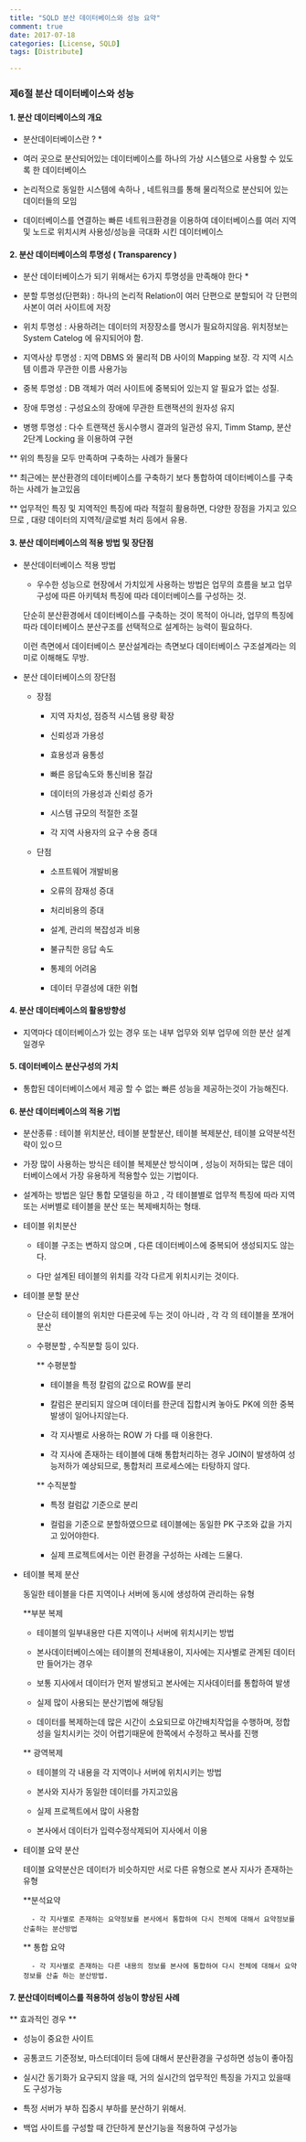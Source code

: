 ```yaml
---
title: "SQLD 분산 데이터베이스와 성능 요약"
comment: true
date: 2017-07-18
categories: [License, SQLD]
tags: [Distribute]

---
```


### 제6절 분산 데이터베이스와 성능

#### 1. 분산 데이터베이스의 개요

* 분산데이터베이스란 ? *

- 여러 곳으로 분산되어있는 데이터베이스를 하나의 가상 시스템으로 사용할 수 있도록 한 데이터베이스

- 논리적으로 동일한 시스템에 속하나 , 네트워크를 통해 물리적으로 분산되어 있는 데이터들의 모임

- 데이터베이스를 연결하는 빠른 네트워크환경을 이용하여 데이터베이스를 여러 지역 및 노드로 위치시켜 사용성/성능을 극대화 시킨 데이터베이스

  

#### 2. 분산 데이터베이스의 투명성 ( Transparency )

* 분산 데이터베이스가 되기 위해서는 6가지 투명성을 만족해야 한다 *

- 분할 투명성(단편화) : 하나의 논리적 Relation이 여러 단편으로 분할되어 각 단편의 사본이 여러 사이트에 저장

- 위치 투명성 : 사용하려는 데이터의 저장장소를 명시가 필요하지않음. 위치정보는 System Catelog 에 유지되어야 함.

- 지역사상 투명성 : 지역 DBMS 와 물리적 DB 사이의 Mapping 보장. 각 지역 시스템 이름과 무관한 이름 사용가능

- 중복 투명성 : DB 객체가 여러 사이트에 중복되어 있는지 알 필요가 없는 성질.

- 장애 투명성 : 구성요소의 장애에 무관한 트랜잭션의 원자성 유지

- 병행 투명성 : 다수 트랜잭션 동시수행시 결과의 일관성 유지, Timm Stamp, 분산 2단계 Locking 을 이용하여 구현

 ** 위의 특징을 모두 만족하며 구축하는 사례가 들물다

 ** 최근에는 분산환경의 데이터베이스를 구축하기 보다 통합하여 데이터베이스를 구축하는 사례가 늘고있음

 ** 업무적인 특징 및 지역적인 특징에 따라 적절히 활용하면, 다양한 장점을 가지고 있으므로 , 대량 데이터의 지역적/글로벌 처리 등에서 유용.

	 

  

#### 3. 분산 데이터베이스의 적용 방법 및 장단점

- 분산데이터베이스 적용 방법

	- 우수한 성능으로 현장에서 가치있게 사용하는 방법은 업무의 흐름을 보고 업무구성에 따른 아키텍처 특징에 따라 데이터베이스를 구성하는 것.

	단순히 분산환경에서 데이터베이스를 구축하는 것이 목적이 아니라, 업무의 특징에 따라 데이터베이스 분산구조를 선택적으로 설계하는 능력이 필요하다.

	이런 측면에서 데이터베이스 분산설계라는 측면보다 데이터베이스 구조설계라는 의미로 이해해도 무방.



- 분산 데이터베이스의 장단점

	- 장점

		- 지역 자치성, 점증적 시스템 용량 확장

		- 신뢰성과 가용성

		- 효용성과 융통성

		- 빠른 응답속도와 통신비용 절감

		- 데이터의 가용성과 신뢰성 증가

		- 시스템 규모의 적절한 조절

		- 각 지역 사용자의 요구 수용 증대

	   

	- 단점

		- 소프트웨어 개발비용

		- 오류의 잠재성 증대

		- 처리비용의 증대

		- 설계, 관리의 복잡성과 비용

		- 불규칙한 응답 속도

		- 통제의 어려움

		- 데이터 무결성에 대한 위협

  



#### 4. 분산 데이터베이스의 활용방향성

- 지역마다 데이터베이스가 있는 경우 또는 내부 업무와 외부 업무에 의한 분산 설계일경우

  

#### 5. 데이터베이스 분산구성의 가치

- 통합된 데이터베이스에서 제공 할 수 없는 빠른 성능을 제공하는것이 가능해진다.

  

#### 6. 분산 데이터베이스의 적용 기법

- 분산종류 : 테이블 위치분산, 테이블 분할분산, 테이블 복제분산, 테이블 요약분석전략이 있ㅇ므

- 가장 많이 사용하는 방식은 테이블 복제분산 방식이며 , 성능이 저하되는 많은 데이터베이스에서 가장 유용하게 적용할수 있는 기법이다.

- 설계하는 방법은 일단 통합 모델링을 하고 , 각 테이블별로 업무적 특징에 따라 지역 또는 서버별로 테이블을 분산 또는 복제배치하는 형태.



- 테이블 위치분산

	- 테이블 구조는 변하지 않으며 , 다른 데이터베이스에 중복되어 생성되지도 않는다.

	- 다만 설계된 테이블의 위치를 각각 다르게 위치시키는 것이다.

   

- 테이블 분할 분산

	- 단순히 테이블의 위치만 다른곳에 두는 것이 아니라 , 각 각 의 테이블을 쪼개어 분산

	- 수평분할 , 수직분할 등이 있다.

	  ** 수평분할

		- 테이블을 특정 칼럼의 값으로 ROW를 분리

		- 칼럼은 분리되지 않으며 데이터를 한군데 집합시켜 놓아도 PK에 의한 중복발생이 일어나지않는다.

		- 각 지사별로 사용하는 ROW 가 다를 때 이용한다.

		- 각 지사에 존재하는 테이블에 대해 통합처리하는 경우 JOIN이 발생하여 성능저하가 예상되므로, 통합처리 프로세스에는 타탕하지 않다.

	   

	  ** 수직분할

		- 특정 컬럼값 기준으로 분리

		- 컬럼을 기준으로 분할하였으므로 테이블에는 동일한 PK 구조와 값을 가지고 있어야한다.

		- 실제 프로젝트에서는 이런 환경을 구성하는 사례는 드물다.

	  

	

   

- 테이블 복제 분산

	동일한 테이블을 다른 지역이나 서버에 동시에 생성하여 관리하는 유형

	

	**부분 복제

	- 테이블의 일부내용만 다른 지역이나 서버에 위치시키는 방법

	- 본사데이터베이스에는 테이블의 전체내용이, 지사에는 지사별로 관계된 데이터만 들어가는 경우

	- 보통 지사에서 데이터가 먼저 발생되고 본사에는 지사데이터를 통합하여 발생

	- 실제 많이 사용되는 분산기법에 해당됨

	- 데이터를 복제하는데 많은 시간이 소요되므로 야간배치작업을 수행하며, 정합성을 일치시키는 것이 어렵기때문에 한쪽에서 수정하고 복사를 진행

	  

	** 광역복제

	- 테이블의 각 내용을 각 지역이나 서버에 위치시키는 방법

	- 본사와 지사가 동일한 데이터를 가지고있음

	- 실제 프로젝트에서 많이 사용함

	- 본사에서 데이터가 입력수정삭제되어 지사에서 이용

   

- 테이블 요약 분산

	테이블 요약분산은 데이터가 비슷하지만 서로 다른 유형으로 본사 지사가 존재하는 유형

	**분석요약

		- 각 지사별로 존재하는 요약정보를 본사에서 통합하여 다시 전체에 대해서 요약정보를 산출하는 분산방법

	 

	** 통합 요약

		- 각 지사별로 존재하는 다른 내용의 정보를 본사에 통합하여 다시 전체에 대해서 요약정보를 산출 하는 분산방법.

  



#### 7. 분산데이터베이스를 적용하여 성능이 향상된 사례



** 효과적인 경우 **

- 성능이 중요한 사이트

- 공통코드 기준정보, 마스터데이터 등에 대해서 분산환경을 구성하면 성능이 좋아짐

- 실시간 동기화가 요구되지 않을 때, 거의 실시간의 업무적인 특징을 가지고 있을때도 구성가능

- 특정 서버가 부하 집중시 부하를 분산하기 위해서.

- 백업 사이트를 구성할 때 간단하게 분산기능을 적용하여 구성가능

